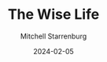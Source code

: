 ---
title: The Wise Life
author: Mitchell Starrenburg
date: 2024-02-05
category: Book3-TheWiseLife
layout: page
---